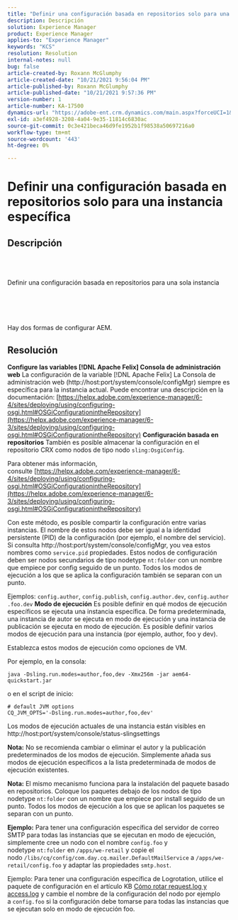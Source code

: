 ```yaml
---
title: "Definir una configuración basada en repositorios solo para una instancia específica"
description: Descripción
solution: Experience Manager
product: Experience Manager
applies-to: "Experience Manager"
keywords: "KCS"
resolution: Resolution
internal-notes: null
bug: false
article-created-by: Roxann McGlumphy
article-created-date: "10/21/2021 9:56:04 PM"
article-published-by: Roxann McGlumphy
article-published-date: "10/21/2021 9:57:36 PM"
version-number: 1
article-number: KA-17500
dynamics-url: "https://adobe-ent.crm.dynamics.com/main.aspx?forceUCI=1&pagetype=entityrecord&etn=knowledgearticle&id=dfd6b9ad-b932-ec11-b6e5-000d3a5ba97a"
exl-id: a3ef4928-3208-4a04-9e35-11814c6830ac
source-git-commit: 0c3e421beca46d9fe1952b1f98538a50697216a0
workflow-type: tm+mt
source-wordcount: '443'
ht-degree: 0%

---
```


# Definir una configuración basada en repositorios solo para una instancia específica

## Descripción

<br><br><br>Definir una configuración basada en repositorios para una sola instancia<br><br><br><br> <br><br>
Hay dos formas de configurar AEM.


## Resolución

<b>Configure las variables [!DNL Apache Felix] Consola de administración web</b>
La configuración de la variable [!DNL Apache Felix] La Consola de administración web (http://host:port/system/console/configMgr) siempre es específica para la instancia actual.
Puede encontrar una descripción en la documentación: [https://helpx.adobe.com/experience-manager/6-4/sites/deploying/using/configuring-osgi.html#OSGiConfigurationintheRepository](https://helpx.adobe.com/experience-manager/6-3/sites/deploying/using/configuring-osgi.html#OSGiConfigurationintheRepository)
<b>Configuración basada en repositorios</b>
También es posible almacenar la configuración en el repositorio CRX como nodos de tipo nodo `sling:OsgiConfig`.

Para obtener más información, consulte [https://helpx.adobe.com/experience-manager/6-4/sites/deploying/using/configuring-osgi.html#OSGiConfigurationintheRepository](https://helpx.adobe.com/experience-manager/6-3/sites/deploying/using/configuring-osgi.html#OSGiConfigurationintheRepository)

Con este método, es posible compartir la configuración entre varias instancias.
El nombre de estos nodos debe ser igual a la identidad persistente (PID) de la configuración (por ejemplo, el nombre del servicio). Si consulta http://host:port/system/console/configMgr, you vea estos nombres como `service.pid` propiedades. Estos nodos de configuración deben ser nodos secundarios de tipo nodetype `nt:folder` con un nombre que empiece por config seguido de un punto. Todos los modos de ejecución a los que se aplica la configuración también se separan con un punto.

Ejemplos: `config.author`, `config.publish`, `config.author.dev`, `config.author.foo.dev`
<b>Modo de ejecución</b>
Es posible definir en qué modos de ejecución específicos se ejecuta una instancia específica. De forma predeterminada, una instancia de autor se ejecuta en modo de ejecución y una instancia de publicación se ejecuta en modo de ejecución. Es posible definir varios modos de ejecución para una instancia (por ejemplo, author, foo y dev).

Establezca estos modos de ejecución como opciones de VM.

Por ejemplo, en la consola:


```
java -Dsling.run.modes=author,foo,dev -Xmx256m -jar aem64-quickstart.jar
```


o en el script de inicio:


```
# default JVM options
CQ_JVM_OPTS='-Dsling.run.modes=author,foo,dev'
```


Los modos de ejecución actuales de una instancia están visibles en http://host:port/system/console/status-slingsettings

<b>Nota:</b> No se recomienda cambiar o eliminar el autor y la publicación predeterminados de los modos de ejecución. Simplemente añada sus modos de ejecución específicos a la lista predeterminada de modos de ejecución existentes.

<b>Nota:</b> El mismo mecanismo funciona para la instalación del paquete basado en repositorios. Coloque los paquetes debajo de los nodos de tipo nodetype `nt:folder` con un nombre que empiece por install seguido de un punto. Todos los modos de ejecución a los que se aplican los paquetes se separan con un punto.

<b>Ejemplo:</b> Para tener una configuración específica del servidor de correo SMTP para todas las instancias que se ejecutan en modo de ejecución, simplemente cree un nodo con el nombre `config.foo` y nodetype `nt:folder` en `/apps/we-retail` y copie el nodo `/libs/cq/config/com.day.cq.mailer.DefaultMailService` a `/apps/we-retail/config.foo` y adaptar las propiedades `smtp.host`.

Ejemplo: Para tener una configuración específica de Logrotation, utilice el paquete de configuración en el artículo KB [Cómo rotar request.log y access.log](https://helpx.adobe.com/experience-manager/kb/HowToRotateRequestAndAccessLog.html "Cómo rotar request.log y access.log ") y cambie el nombre de la configuración del nodo por ejemplo a `config.foo` si la configuración debe tomarse para todas las instancias que se ejecutan solo en modo de ejecución foo.
